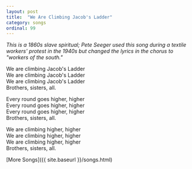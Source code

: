 ```yaml
---
layout: post
title:  "We Are Climbing Jacob's Ladder"
category: songs
ordinal: 99
---
```


_This is a 1860s slave spiritual; Pete Seeger used this song during a textile
workers' protest in the 1940s but changed the lyrics in the chorus to "workers
of the south."_

We are climbing Jacob's Ladder   
We are climbing Jacob's Ladder   
We are climbing Jacob's Ladder   
Brothers, sisters, all.  
  
Every round goes higher, higher   
Every round goes higher, higher   
Every round goes higher, higher   
Brothers, sisters, all.  
  
We are climbing higher, higher   
We are climbing higher, higher   
We are climbing higher, higher   
Brothers, sisters, all.  

[More Songs]({{ site.baseurl }}/songs.html)
